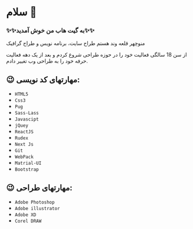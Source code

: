 # سلام 👋
### ✨✨به گیت هاب من خوش آمدید✨✨

منوچهر قلعه وند هستم طراح سایت، برنامه نویس و طراح گرافیک

از سن 18 سالگی فعالیت خود را در حوزه طراحی شروع کردم و بعد از یک دهه فعالیت حرفه خود را به طراحی وب تغییر دادم.

## 😉 مهارتهای کد نویسی:
- `HTML5`
- `Css3`
- `Pug`
- `Sass-Lass`
- `Javascipt`
- `jQuey`
- `ReactJS`
- `Rudex`
- `Next Js`
- `Git`
- `WebPack`
- `Matrial-UI`
- `Bootstrap`

## 😉 مهارتهای طراحی:

- `Adobe Photoshop`
- `Adobe illustrator`
- `Adobe XD`
- `Corel DRAW`

<!--
**M-ghalevand/M-ghalevand** is a ✨ _special_ ✨ repository because its `README.md` (this file) appears on your GitHub profile.

Here are some ideas to get you started:

- 🔭 I’m currently working on ...
- 🌱 I’m currently learning ...
- 👯 I’m looking to collaborate on ...
- 🤔 I’m looking for help with ...
- 💬 Ask me about ...
- 📫 How to reach me: ...
- 😄 Pronouns: ...
- ⚡ Fun fact: ...
-->

